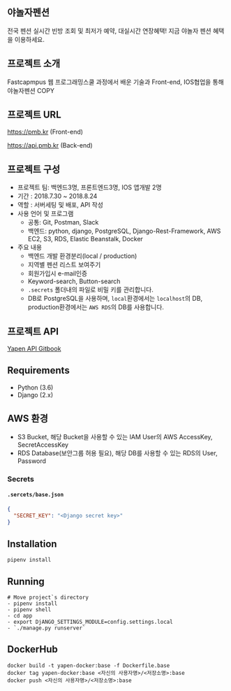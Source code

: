 ## 야놀자펜션
 전국 펜션 실시간 빈방 조회 및 최저가 예약, 대실시간 연장혜택! 지금 야놀자 펜션 혜택을 이용하세요.

## 프로젝트 소개
Fastcapmpus 웹 프로그래밍스쿨 과정에서 배운 기술과 Front-end, IOS협업을 통해 야놀자펜션 COPY

## 프로젝트 URL

<a href="www.pmb.kr">https://pmb.kr (Front-end)</a>

<a href="www.pmb.kr">https://api.pmb.kr (Back-end)</a>


## 프로젝트 구성

* 프로젝트 팀: 백엔드3명, 프론트엔드3명, IOS 앱개발 2명
* 기간 : 2018.7.30 ~ 2018.8.24
* 역할 : 서버세팅 및 배포, API 작성
* 사용 언어 및 프로그램
	* 공통: Git, Postman, Slack
	* 백엔드: python, django, PostgreSQL, Django-Rest-Framework, AWS EC2, S3, RDS, Elastic Beanstalk, Docker
* 주요 내용
	* 백엔드 개발 환경분리(local / production)
	* 지역별 펜션 리스트 보여주기
	* 회원가입시 e-mail인증
	* Keyword-search, Button-search
	* `.secrets` 폴더내의 파일로 비밀 키를 관리합니다.
	* DB로 PostgreSQL을 사용하며, `local`환경에서는 `localhost`의 DB, production환경에서는 `AWS RDS`의 DB를 사용합니다.
	
## 프로젝트 API
<a href="https://wps-yapen.gitbook.io/project/"> Yapen API Gitbook</a>
	
## Requirements

- Python (3.6)
- Django (2.x)

## AWS 환경

* S3 Bucket, 해당 Bucket을 사용할 수 있는 IAM User의 AWS  AccessKey, SecretAccessKey
* RDS Database(보안그룹 허용 필요), 해당 DB를 사용할 수 있는 RDS의 User, Password

### Secrets

#### `.sercets/base.json`

```json
{
  "SECRET_KEY": "<Django secret key>"
}
```

## Installation
```
pipenv install
```

## Running

```
# Move project`s directory
- pipenv install
- pipenv shell
- cd app
- export DjANGO_SETTINGS_MODULE=config.settings.local
- `./manage.py runserver`
```

## DockerHub

```
docker build -t yapen-docker:base -f Dockerfile.base
docker tag yapen-docker:base <자신의 사용자명>/<저장소명>:base
docker push <자신의 사용자명>/<저장소명>:base
```

